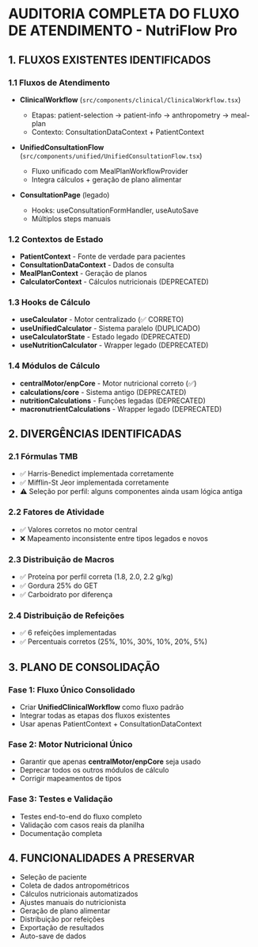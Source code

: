 
# AUDITORIA COMPLETA DO FLUXO DE ATENDIMENTO - NutriFlow Pro

## 1. FLUXOS EXISTENTES IDENTIFICADOS

### 1.1 Fluxos de Atendimento
- **ClinicalWorkflow** (`src/components/clinical/ClinicalWorkflow.tsx`)
  - Etapas: patient-selection → patient-info → anthropometry → meal-plan
  - Contexto: ConsultationDataContext + PatientContext
  
- **UnifiedConsultationFlow** (`src/components/unified/UnifiedConsultationFlow.tsx`)
  - Fluxo unificado com MealPlanWorkflowProvider
  - Integra cálculos + geração de plano alimentar

- **ConsultationPage** (legado)
  - Hooks: useConsultationFormHandler, useAutoSave
  - Múltiplos steps manuais

### 1.2 Contextos de Estado
- **PatientContext** - Fonte de verdade para pacientes
- **ConsultationDataContext** - Dados de consulta  
- **MealPlanContext** - Geração de planos
- **CalculatorContext** - Cálculos nutricionais (DEPRECATED)

### 1.3 Hooks de Cálculo
- **useCalculator** - Motor centralizado (✅ CORRETO)
- **useUnifiedCalculator** - Sistema paralelo (DUPLICADO)
- **useCalculatorState** - Estado legado (DEPRECATED)
- **useNutritionCalculator** - Wrapper legado (DEPRECATED)

### 1.4 Módulos de Cálculo
- **centralMotor/enpCore** - Motor nutricional correto (✅)
- **calculations/core** - Sistema antigo (DEPRECATED)
- **nutritionCalculations** - Funções legadas (DEPRECATED)
- **macronutrientCalculations** - Wrapper legado (DEPRECATED)

## 2. DIVERGÊNCIAS IDENTIFICADAS

### 2.1 Fórmulas TMB
- ✅ Harris-Benedict implementada corretamente
- ✅ Mifflin-St Jeor implementada corretamente  
- ⚠️ Seleção por perfil: alguns componentes ainda usam lógica antiga

### 2.2 Fatores de Atividade
- ✅ Valores corretos no motor central
- ❌ Mapeamento inconsistente entre tipos legados e novos

### 2.3 Distribuição de Macros
- ✅ Proteína por perfil correta (1.8, 2.0, 2.2 g/kg)
- ✅ Gordura 25% do GET
- ✅ Carboidrato por diferença

### 2.4 Distribuição de Refeições
- ✅ 6 refeições implementadas
- ✅ Percentuais corretos (25%, 10%, 30%, 10%, 20%, 5%)

## 3. PLANO DE CONSOLIDAÇÃO

### Fase 1: Fluxo Único Consolidado
- Criar **UnifiedClinicalWorkflow** como fluxo padrão
- Integrar todas as etapas dos fluxos existentes
- Usar apenas PatientContext + ConsultationDataContext

### Fase 2: Motor Nutricional Único
- Garantir que apenas **centralMotor/enpCore** seja usado
- Deprecar todos os outros módulos de cálculo
- Corrigir mapeamentos de tipos

### Fase 3: Testes e Validação
- Testes end-to-end do fluxo completo
- Validação com casos reais da planilha
- Documentação completa

## 4. FUNCIONALIDADES A PRESERVAR
- Seleção de paciente
- Coleta de dados antropométricos  
- Cálculos nutricionais automatizados
- Ajustes manuais do nutricionista
- Geração de plano alimentar
- Distribuição por refeições
- Exportação de resultados
- Auto-save de dados
